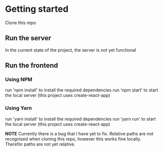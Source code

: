 # Getting started

Clone this repo

## Run the server
In the current state of the project, the server is not yet functional

## Run the frontend

### Using NPM
run 'npm install' to install the required dependencies
run 'npm start' to start the local server (this project uses create-react-app)

### Using Yarn

run 'yarn install' to install the required dependencies
run 'yarn run' to start the local server (this project uses create-react-app)



<b>NOTE</b> Currently there is a bug that I have yet to fix. Relative paths are not recognised when cloning this repo, 
however this works fine locally. Therefor paths are not yet relative.

